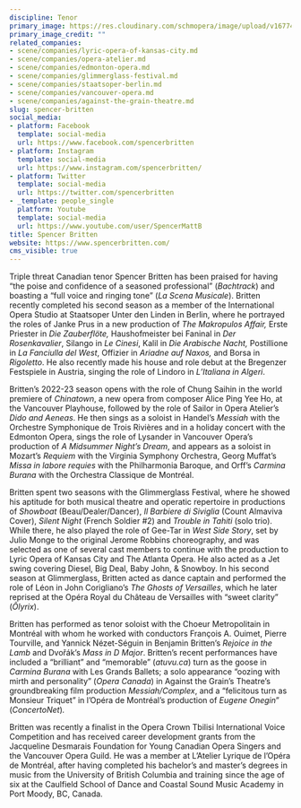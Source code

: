 ```yaml
---
discipline: Tenor
primary_image: https://res.cloudinary.com/schmopera/image/upload/v1677439119/media/2023/02/Spencer-Britten_zx53ze.jpg
primary_image_credit: ""
related_companies:
- scene/companies/lyric-opera-of-kansas-city.md
- scene/companies/opera-atelier.md
- scene/companies/edmonton-opera.md
- scene/companies/glimmerglass-festival.md
- scene/companies/staatsoper-berlin.md
- scene/companies/vancouver-opera.md
- scene/companies/against-the-grain-theatre.md
slug: spencer-britten
social_media:
- platform: Facebook
  template: social-media
  url: https://www.facebook.com/spencerbritten
- platform: Instagram
  template: social-media
  url: https://www.instagram.com/spencerbritten/
- platform: Twitter
  template: social-media
  url: https://twitter.com/spencerbritten
- _template: people_single
  platform: Youtube
  template: social-media
  url: https://www.youtube.com/user/SpencerMattB
title: Spencer Britten
website: https://www.spencerbritten.com/
cms_visible: true
---
```

Triple threat Canadian tenor Spencer Britten has been praised for having “the poise and confidence of a seasoned professional” (_Bachtrack_) and boasting a “full voice and ringing tone” (_La Scena Musicale_). Britten recently completed his second season as a member of the International Opera Studio at Staatsoper Unter den Linden in Berlin, where he portrayed the roles of Janke Prus in a new production of _The Makropulos Affair,_ Erste Priester in _Die Zauberflöte,_ Haushofmeister bei Faninal in _Der Rosenkavalier_, Silango in _Le Cinesi_, Kalil in _Die Arabische Nacht,_ Postillione in _La Fanciulla del West_, Offizier in _Ariadne auf Naxos,_ and Borsa in _Rigoletto_. He also recently made his house and role debut at the Bregenzer Festspiele in Austria, singing the role of Lindoro in _L’Italiana in Algeri_.

Britten’s 2022-23 season opens with the role of Chung Saihin in the world premiere of _Chinatown_, a new opera from composer Alice Ping Yee Ho, at the Vancouver Playhouse, followed by the role of Sailor in Opera Atelier’s _Dido and Aeneas_. He then sings as a soloist in Handel’s _Messiah_ with the Orchestre Symphonique de Trois Rivières and in a holiday concert with the Edmonton Opera, sings the role of Lysander in Vancouver Opera’s production of _A Midsummer Night’s Dream_, and appears as a soloist in Mozart’s _Requiem_ with the Virginia Symphony Orchestra, Georg Muffat’s _Missa in labore requies_ with the Philharmonia Baroque, and Orff’s _Carmina Burana_ with the Orchestra Classique de Montréal.

Britten spent two seasons with the Glimmerglass Festival, where he showed his aptitude for both musical theatre and operatic repertoire in productions of _Showboat_ (Beau/Dealer/Dancer), _Il Barbiere di Siviglia_ (Count Almaviva Cover), _Silent Night_ (French Soldier #2) and _Trouble in Tahiti_ (solo trio). While there, he also played the role of Gee-Tar in _West Side Story_, set by Julio Monge to the original Jerome Robbins choreography, and was selected as one of several cast members to continue with the production to Lyric Opera of Kansas City and The Atlanta Opera. He also acted as a Jet swing covering Diesel, Big Deal, Baby John, & Snowboy. In his second season at Glimmerglass, Britten acted as dance captain and performed the role of Léon in John Corigliano’s _The Ghosts of Versailles_, which he later reprised at the Opéra Royal du Château de Versailles with “sweet clarity” (_Ôlyrix_).

Britten has performed as tenor soloist with the Choeur Metropolitain in Montréal with whom he worked with conductors François A. Ouimet, Pierre Tourville, and Yannick Nézet-Séguin in Benjamin Britten’s _Rejoice in the Lamb_ and Dvořák’s _Mass in D Major_. Britten’s recent performances have included a “brilliant” and “memorable” (_atuvu.ca_) turn as the goose in _Carmina Burana_ with Les Grands Ballets; a solo appearance “oozing with mirth and personality” (_Opera Canada_) in Against the Grain’s Theatre’s groundbreaking film production _Messiah/Complex_, and a “felicitous turn as Monsieur Triquet” in l’Opéra de Montréal’s production of _Eugene Onegin_” (_ConcertoNet_)_._

Britten was recently a finalist in the Opera Crown Tbilisi International Voice Competition and has received career development grants from the Jacqueline Desmarais Foundation for Young Canadian Opera Singers and the Vancouver Opera Guild. He was a member at L’Atelier Lyrique de l’Opéra de Montréal, after having completed his bachelor’s and master’s degrees in music from the University of British Columbia and training since the age of six at the Caulfield School of Dance and Coastal Sound Music Academy in Port Moody, BC, Canada.